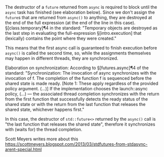 The destructor of a `future` returned from `async` is required to block until the `async` task has finished (see elaboration below). Since we don't assign the `future`s that are returned from `async()` to anything, they are destroyed at the end of the full expression (at the end of the line in this case). §[class.temporary]¶4 in the standard: "Temporary objects are destroyed as the last step in evaluating the full-expression §[intro.execution] that (lexically) contains the point where they were created."

This means that the first async call is guaranteed to finish execution before `async()` is called the second time, so, while the assignments themselves may happen in different threads, they are synchronized.

Elaboration on synchronization:
According to §[futures.async]¶4 of the standard:
"Synchronization: The invocation of async synchronizes with the invocation of f. The completion of the function f is sequenced before the shared state is made ready.
[Note 1: These apply regardless of the provided policy argument. (...)]
If the implementation chooses the launch::async policy,
(...)
— the associated thread completion synchronizes with the return from the first function that successfully detects the ready status of the shared state or with the return from the last function that releases the shared state, whichever happens first."

In this case, the destructor of `std::future<>` returned by the `async()` call is "the last function that releases the shared state", therefore it synchronizes with (waits for) the thread completion.

Scott Meyers writes more about this <https://scottmeyers.blogspot.com/2013/03/stdfutures-from-stdasync-arent-special.html>